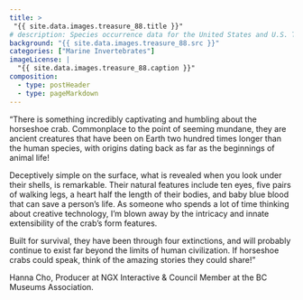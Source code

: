 ```yaml
---
title: >
 "{{ site.data.images.treasure_88.title }}"
# description: Species occurrence data for the United States and U.S. Territories.
background: "{{ site.data.images.treasure_88.src }}"
categories: ["Marine Invertebrates"]
imageLicense: |
  "{{ site.data.images.treasure_88.caption }}"
composition:
  - type: postHeader
  - type: pageMarkdown
---
```


“There is something incredibly captivating and humbling about the horseshoe crab. Commonplace to the point of seeming mundane, they are ancient creatures that have been on Earth two hundred times longer than the human species, with origins dating back as far as the beginnings of animal life!

Deceptively simple on the surface, what is revealed when you look under their shells, is remarkable. Their natural features include ten eyes, five pairs of walking legs, a heart half the length of their bodies, and baby blue blood that can save a person’s life. As someone who spends a lot of time thinking about creative technology, I’m blown away by the intricacy and innate extensibility of the crab’s form features.

Built for survival, they have been through four extinctions, and will probably continue to exist far beyond the limits of human civilization. If horseshoe crabs could speak, think of the amazing stories they could share!”

Hanna Cho, Producer at NGX Interactive & Council Member at the BC Museums Association.